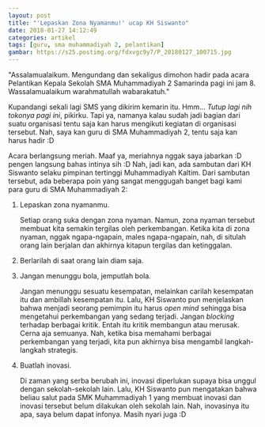 ```yaml
---
layout: post
title: "'Lepaskan Zona Nyamanmu!' ucap KH Siswanto"
date: 2018-01-27 14:12:49
categories: artikel
tags: [guru, sma muhammadiyah 2, pelantikan]
gambar: https://s25.postimg.org/fdxvgc9y7/P_20180127_100715.jpg
---
```


"Assalamualaikum. Mengundang dan sekaligus dimohon hadir pada acara Pelantikan Kepala Sekolah SMA Muhammadiyah 2 Samarinda pagi ini jam 8. Wassalamualaikum warahmatullah wabarakatuh."

Kupandangi sekali lagi SMS yang dikirim kemarin itu. Hmm... _Tutup lagi nih tokonya pagi ini_, pikirku. Tapi ya, namanya kalau sudah jadi bagian dari suatu organisasi tentu saja kan harus mengikuti kegiatan di organisasi tersebut. Nah, saya kan guru di SMA Muhammadiyah 2, tentu saja kan harus hadir :D

Acara berlangsung meriah. Maaf ya, meriahnya nggak saya jabarkan :D pengen langsung bahas intinya sih :D Nah, jadi kan, ada sambutan dari KH Siswanto selaku pimpinan tertinggi Muhammadiyah Kaltim. Dari sambutan tersebut, ada beberapa poin yang sangat menggugah banget bagi kami para guru di SMA Muhammadiyah 2:

1. Lepaskan zona nyamanmu.

	Setiap orang suka dengan zona nyaman. Namun, zona nyaman tersebut membuat kita semakin tergilas oleh perkembangan. Ketika kita di zona nyaman, nggak ngapa-ngapain, males ngapa-ngapain, nah, di situlah orang lain berjalan dan akhirnya kitapun tergilas dan ketinggalan.

2. Berlarilah di saat orang lain diam saja.

3. Jangan menunggu bola, jemputlah bola.

	Jangan menunggu sesuatu kesempatan, melainkan carilah kesempatan itu dan ambillah kesempatan itu. Lalu, KH Siswanto pun menjelaskan bahwa menjadi seorang pemimpin itu harus _open mind_ sehingga bisa mengetahui perkembangan yang sedang terjadi. Jangan _blocking_ terhadap berbagai kritik. Entah itu kritik membangun atau merusak. Cerna aja semuanya. Nah, ketika bisa memahami berbagai perkembangan yang terjadi, kita pun akhirnya bisa mengambil langkah-langkah strategis.

4. Buatlah inovasi.

	Di zaman yang serba berubah ini, inovasi diperlukan supaya bisa unggul dengan sekolah-sekolah lain. Lalu, KH Siswanto pun mengatakan bahwa beliau salut pada SMK Muhammadiyah 1 yang membuat inovasi dan inovasi tersebut belum dilakukan oleh sekolah lain. Nah, inovasinya itu apa, saya belum dapat infonya. Masih nyari juga :D